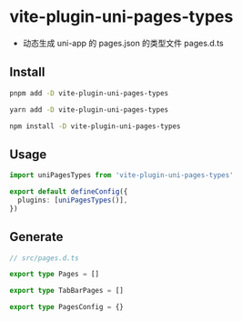# vite-plugin-uni-pages-types
- 动态生成 uni-app 的 pages.json 的类型文件 pages.d.ts


## Install 
```bash
pnpm add -D vite-plugin-uni-pages-types
```
```bash
yarn add -D vite-plugin-uni-pages-types
```
```bash
npm install -D vite-plugin-uni-pages-types
```

## Usage
```typescript
import uniPagesTypes from 'vite-plugin-uni-pages-types'

export default defineConfig({
  plugins: [uniPagesTypes()],
})
```

## Generate
```typescript
// src/pages.d.ts

export type Pages = []

export type TabBarPages = []

export type PagesConfig = {}
```
